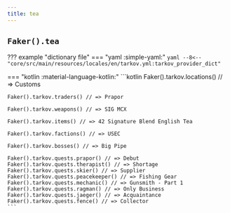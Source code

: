 ```yaml
---
title: tea
---
```


## `Faker().tea`

??? example "dictionary file"
    === "yaml :simple-yaml:"
        ```yaml
        --8<-- "core/src/main/resources/locales/en/tarkov.yml:tarkov_provider_dict"
        ```

=== "kotlin :material-language-kotlin:"
    ```kotlin
    Faker().tarkov.locations() // => Customs

    Faker().tarkov.traders() // => Prapor

    Faker().tarkov.weapons() // => SIG MCX

    Faker().tarkov.items() // => 42 Signature Blend English Tea

    Faker().tarkov.factions() // => USEC

    Faker().tarkov.bosses() // => Big Pipe

    Faker().tarkov.quests.prapor() // => Debut
    Faker().tarkov.quests.therapist() // => Shortage
    Faker().tarkov.quests.skier() // => Supplier
    Faker().tarkov.quests.peacekeeper() // => Fishing Gear
    Faker().tarkov.quests.mechanic() // => Gunsmith - Part 1
    Faker().tarkov.quests.ragman() // => Only Business
    Faker().tarkov.quests.jaeger() // => Acquaintance
    Faker().tarkov.quests.fence() // => Collector
    ```

